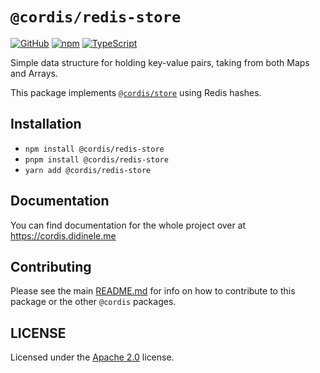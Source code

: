 # `@cordis/redis-store`  

[![GitHub](https://img.shields.io/badge/License-Apache%202.0-yellow.svg)](https://github.com/cordis-lib/cordis/blob/main/LICENSE)
[![npm](https://img.shields.io/npm/v/@cordis/redis-store?color=crimson&logo=npm)](https://www.npmjs.com/package/@cordis/redis-store)
[![TypeScript](https://github.com/cordis-lib/cordis/actions/workflows/quality.yml/badge.svg)](https://github.com/cordis-lib/cordis/actions/workflows/quality.yml)

Simple data structure for holding key-value pairs, taking from both Maps and Arrays.

This package implements [`@cordis/store`](https://github.com/cordis-lib/cordis/tree/main/libs/store) using Redis hashes.

## Installation
- `npm install @cordis/redis-store` 
- `pnpm install @cordis/redis-store` 
- `yarn add @cordis/redis-store`

## Documentation
You can find documentation for the whole project over at https://cordis.didinele.me

## Contributing
Please see the main [README.md](https://github.com/cordis-lib/cordis) for info on how to contribute to this package or the other `@cordis` packages.

## LICENSE
Licensed under the [Apache 2.0](https://github.com/cordis-lib/cordis/blob/main/LICENSE) license.